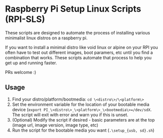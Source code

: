 # Raspberry Pi Setup Linux Scripts (RPI-SLS)
These scripts are designed to automate the process of installing various minimalist linux distros on a raspberry pi.

If you want to install a minimal distro like void linux or alpine on your RPI you often have to test out different images, boot paramers, etc until you find a combination that works. These scripts automate that process to help you get up and running faster.

PRs welcome :)

## Usage
1. Find your distro/platform/bootmedia: `cd \<distro\>/\<platform\>`
2. Set the environment variable for the location of your bootable media device (`export PI_\<distro\>_\<platform\>_\<bootmedia\>=/dev/sdX`. The script will exit with error and warn you if this is unset.
3. (Optional) Modify the script if desired - basic parameters are at the top (image url, image version, image type, etc)
4. Run the script for the bootable media you want (`.\setup_{usb, sd}.sh`)
